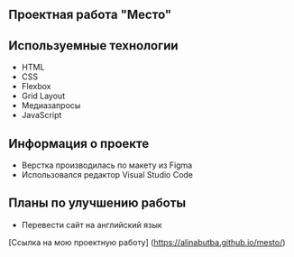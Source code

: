 ## Проектная работа "Место"

## Используемные технологии
* HTML
* CSS
* Flexbox
* Grid Layout
* Медиазапросы
* JavaScript 

## Информация о проекте 
* Верстка производилась по макету из Figma
* Использовался редактор Visual Studio Code

## Планы по улучшению работы 
* Перевести сайт на английский язык 

[Ссылка на мою проектную работу] (https://alinabutba.github.io/mesto/)